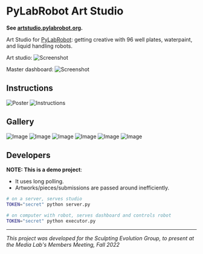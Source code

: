 # PyLabRobot Art Studio

**See [artstudio.pylabrobot.org](https://artstudio.pylabrobot.org).**

Art Studio for [PyLabRobot](https://github.com/pylabrobot/pylabrobot): getting creative with 96 well plates, waterpaint, and liquid handling robots.

Art studio:
![Screenshot](./.github/artstudio.png)

Master dashboard:
![Screenshot](./.github/dashboard.png)

## Instructions

![Poster](./.github/plras.jpg)
![Instructions](./.github/plrashelp.jpg)

## Gallery

![Image](./.github/1.JPG)
![Image](./.github/2.JPG)
![Image](./.github/3.JPG)
![Image](./.github/4.JPG)
![Image](./.github/5.JPG)
![Image](./.github/6.JPG)

## Developers

**NOTE: This is a demo project**:

- It uses long polling.
- Artworks/pieces/submissions are passed around inefficiently.

```bash
# on a server, serves studio
TOKEN="secret" python server.py

# on computer with robot, serves dashboard and controls robot
TOKEN="secret" python executor.py
```

---

_This project was developed for the Sculpting Evolution Group, to present at the Media Lab's Members Meeting, Fall 2022_
